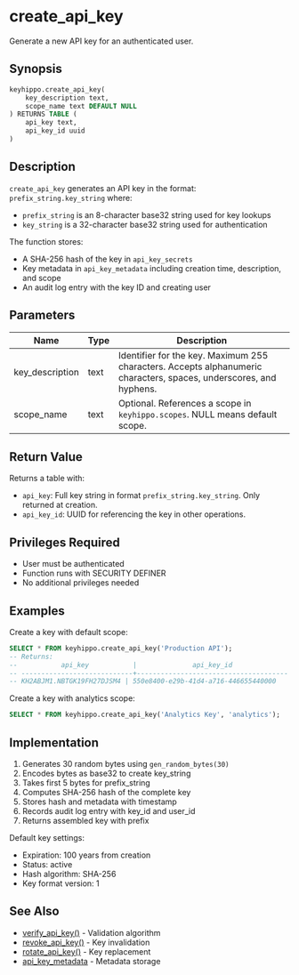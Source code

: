 # create_api_key

Generate a new API key for an authenticated user.

## Synopsis

```sql
keyhippo.create_api_key(
    key_description text,
    scope_name text DEFAULT NULL
) RETURNS TABLE (
    api_key text,
    api_key_id uuid
)
```

## Description

`create_api_key` generates an API key in the format: `prefix_string.key_string` where:
- `prefix_string` is an 8-character base32 string used for key lookups
- `key_string` is a 32-character base32 string used for authentication

The function stores:
- A SHA-256 hash of the key in `api_key_secrets`
- Key metadata in `api_key_metadata` including creation time, description, and scope
- An audit log entry with the key ID and creating user

## Parameters

| Name | Type | Description |
|------|------|-------------|
| key_description | text | Identifier for the key. Maximum 255 characters. Accepts alphanumeric characters, spaces, underscores, and hyphens. |
| scope_name | text | Optional. References a scope in `keyhippo.scopes`. NULL means default scope. |

## Return Value

Returns a table with:
- `api_key`: Full key string in format `prefix_string.key_string`. Only returned at creation.
- `api_key_id`: UUID for referencing the key in other operations.

## Privileges Required

- User must be authenticated
- Function runs with SECURITY DEFINER
- No additional privileges needed

## Examples

Create a key with default scope:
```sql
SELECT * FROM keyhippo.create_api_key('Production API');
-- Returns:
--           api_key           |              api_key_id
-- ----------------------------+--------------------------------------
-- KH2ABJM1.NBTGK19FH27DJSM4 | 550e8400-e29b-41d4-a716-446655440000
```

Create a key with analytics scope:
```sql
SELECT * FROM keyhippo.create_api_key('Analytics Key', 'analytics');
```

## Implementation

1. Generates 30 random bytes using `gen_random_bytes(30)`
2. Encodes bytes as base32 to create key_string
3. Takes first 5 bytes for prefix_string
4. Computes SHA-256 hash of the complete key
5. Stores hash and metadata with timestamp
6. Records audit log entry with key_id and user_id
7. Returns assembled key with prefix

Default key settings:
- Expiration: 100 years from creation
- Status: active
- Hash algorithm: SHA-256
- Key format version: 1

## See Also

- [verify_api_key()](verify_api_key.md) - Validation algorithm
- [revoke_api_key()](revoke_api_key.md) - Key invalidation
- [rotate_api_key()](rotate_api_key.md) - Key replacement
- [api_key_metadata](../tables/api_key_metadata.md) - Metadata storage